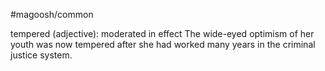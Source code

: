 #magoosh/common

tempered (adjective): moderated in effect 
The wide-eyed optimism of her youth was now tempered after she had worked many years in the 
criminal justice system. 

